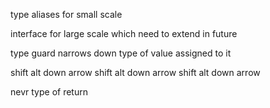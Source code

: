 type aliases for small scale

interface for large scale which need to extend in future

type guard narrows down type of value assigned to it

shift alt down arrow
shift alt down arrow
shift alt down arrow

nevr type of return